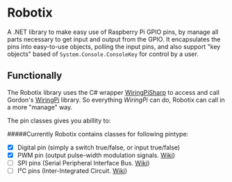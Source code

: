 Robotix
=======

A .NET library to make easy use of Raspberry Pi GPIO pins, by manage all parts necessary to get input and output from the GPIO.
It encapsulates the pins into easy-to-use objects, polling the input pins, and also support "key objects" based of  `System.Console.ConsoleKey` for control by a user.

Functionally
------------

The Robotix library uses the C# wrapper [WiringPiSharp](https://github.com/monkcs/WiringPiSharp) to access and call Gordon's [WiringPi](http://wiringpi.com "WiringPi homepage") library. So everything *WiringPi* can do, Robotix can call in a more "manage" way. 

The pin classes gives you abillity to:


#####Currently Robotix contains classes for following pintype:

- [x] Digital pin (simply a switch true/false, or input true/false)
- [x] PWM pin (output pulse-width modulation signals. [Wiki](https://en.wikipedia.org/wiki/Pulse-width_modulation))
- [ ] SPI pins (Serial Peripheral Interface Bus. [Wiki](https://en.wikipedia.org/wiki/Serial_Peripheral_Interface_Bus))
- [ ] I²C pins (Inter-Integrated Circuit. [Wiki](https://en.wikipedia.org/wiki/I%C2%B2C))
